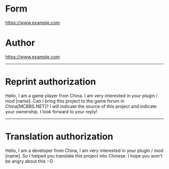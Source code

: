# Form

https://www.example.com

# Author

https://www.example.com


---


# Reprint authorization

Hello, I am a game player from China. I am very interested in your plugin / mod [name]. Can I bring this project to the game forum in China[MCBBS.NET]? I will indicate the source of this project and indicate your ownership. I look forward to your reply!


---


# Translation authorization

Hello, I am a developer from China, I am very interested in your plugin / mod [name]. So I helped you translate this project into Chinese. I hope you won't be angry about this :-D
